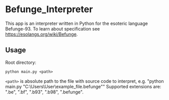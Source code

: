# Befunge_Interpreter
This app is an interpreter written in Python for the esoteric language Befunge-93. To learn about specification see https://esolangs.org/wiki/Befunge.

## Usage
Root directory:
```
python main.py <path>
```
```<path>``` is absolute path to the file with source code to interpret, e.g. "python main.py "C:\Users\User\example_file.befunge""
Supported extensions are: ".be", ".bf", ".b93", ".b98", ".befunge".
